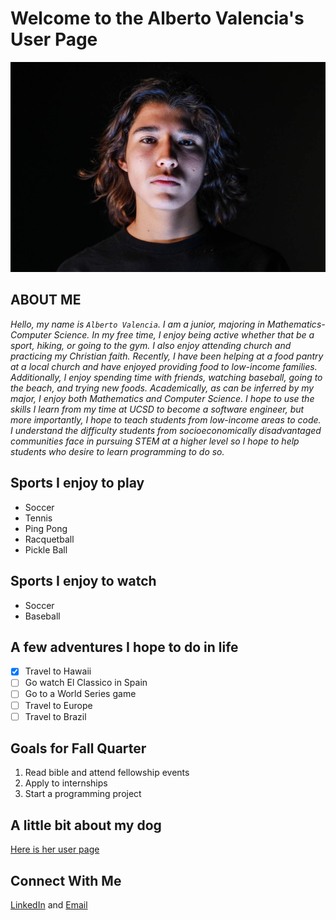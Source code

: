 # Welcome to the Alberto Valencia's User Page

![alberto valencia](/portrait.JPG)

## ABOUT ME
*Hello, my name is `Alberto Valencia`. I am a junior, majoring in  Mathematics-Computer Science. In my free time, I enjoy being active whether that be a sport, hiking, or going to the gym. I also enjoy attending church and practicing my Christian faith. Recently, I have been helping at a food pantry at a local church and have enjoyed providing food to low-income families. Additionally, I enjoy spending time with friends, watching baseball, going to the beach, and trying new foods. Academically, as can be inferred by my major, I enjoy both Mathematics and Computer Science. I hope to use the skills I learn from my time at UCSD to become a software engineer, but more importantly, I hope to teach students from low-income areas to code. I understand the difficulty students from socioeconomically disadvantaged communities face in pursuing STEM at a higher level so I hope to help students who desire to learn programming to do so.*

## Sports I enjoy to play
   - Soccer
   - Tennis
   - Ping Pong
   - Racquetball
   - Pickle Ball

## Sports I enjoy to watch
   - Soccer
   - Baseball

## A few adventures I hope to do in life
- [x] Travel to Hawaii
- [ ] Go watch El Classico in Spain
- [ ] Go to a World Series game
- [ ] Travel to Europe
- [ ] Travel to Brazil

## Goals for Fall Quarter
1. Read bible and attend fellowship events
2. Apply to internships
3. Start a programming project

## A little bit about my dog
 [Here is her user page](dog.md)

## Connect With Me
[LinkedIn](https://www.linkedin.com/in/alberto-valencia-241835200)
and [Email](alvalenc@ucsd.edu)